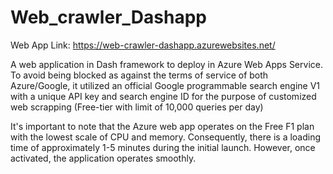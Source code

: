 # Web_crawler_Dashapp
Web App Link: https://web-crawler-dashapp.azurewebsites.net/

A web application in Dash framework to deploy in Azure Web Apps Service.
To avoid being blocked as against the terms of service of both Azure/Google, it utilized an official Google programmable search engine V1 with a unique API key and search engine ID for the purpose of customized web scrapping (Free-tier with limit of 10,000 queries per day)

It's important to note that the Azure web app operates on the Free F1 plan with the lowest scale of CPU and memory. Consequently, there is a loading time of approximately 1-5 minutes during the initial launch. However, once activated, the application operates smoothly.